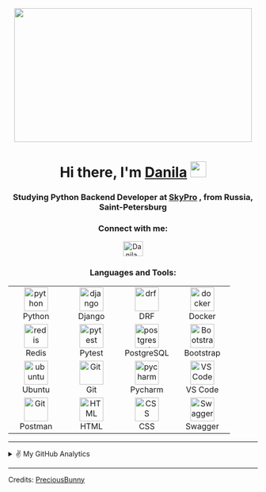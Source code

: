 <div id="header" align="center">
  <img src="https://media.giphy.com/media/349qKnoIBHK1i/giphy.gif" width="480" height="270"/>
</div>
<h1 align="center">Hi there, I'm <a href="https://t.me/Danila_masteer" target="_blank">Danila</a>
<img src="https://github.com/blackcater/blackcater/raw/main/images/Hi.gif" height="32"/></h1>
<h3 align="center">Studying Python Backend Developer at <a href="https://sky.pro/courses/programming/python-web-course" target="_blank">SkyPro</a> , from Russia, Saint-Petersburg</h3>


<h3 align="center">Connect with me:</h3>
<p align="center">
<a href="https://t.me/Danila_masteer" target="blank"><img align="center" src="https://upload.wikimedia.org/wikipedia/commons/8/83/Telegram_2019_Logo.svg" alt="Danila_masteer" height="30" width="40" /></a>
</p>

<h3 align="center">Languages and Tools:</h3>

<table align="center">
  <tr>
      <td align="center" width="96">
      <a href="#python">
        <img src="https://upload.wikimedia.org/wikipedia/commons/c/c3/Python-logo-notext.svg" width="48" height="48" alt="python" />
      </a>
      <br>Python
    </td>
    <td align="center" width="96">
      <a href="#django">
        <img src="https://cdn.coursehunter.net/categories/80x80/django.webp" width="48" height="48" alt="django" />
      </a>
      <br>Django
    </td>
     <td align="center" width="96">
      <a href="#drf">
        <img src="https://storage.caktusgroup.com/media/blog-images/drf-logo2.png" width="48" height="48" alt="drf" />
      </a>
      <br>DRF
    </td>
     <td align="center" width="96">
        <a href="#docker">
            <img src="https://serverspace.by/wp-content/uploads/2020/06/43_do-1.png" width="48" height="48"
                alt="docker" />
        </a>
        <br>Docker
    </td>
  </tr>

  <tr>
      <td align="center" width="96">
      <a href="#redis">
        <img src="https://is3-ssl.mzstatic.com/image/thumb/Purple124/v4/17/cd/a2/17cda2a0-b641-c3d0-3d22-141704a40eef/Icon.png/1200x630bb.png" width="48" height="48" alt="redis" />
      </a>
      <br>Redis
    </td>
     <td align="center" width="96">
      <a href="#pytest" >
        <img src="https://upload.wikimedia.org/wikipedia/commons/b/ba/Pytest_logo.svg" width="48" height="48" alt="pytest" />
      </a>
      <br>Pytest
      <td align="center" width="96">
      <a href="#postgresql">
        <img src="https://upload.wikimedia.org/wikipedia/commons/2/29/Postgresql_elephant.svg" width="48" height="48" alt="postgresql" />
      </a>
      <br>PostgreSQL
    </td>
     <td align="center" width="96">
      <a href="#bootstrap">
        <img src="https://cdn.worldvectorlogo.com/logos/bootstrap-4.svg" width="48" height="48" alt="Bootstrap" />
      </a>
      <br>Bootstrap
    </td>
  </tr>
   <tr>
      <td align="center" width="96">
      <a href="#ubuntu" >
        <img src="https://seeklogo.com/images/U/ubuntu-logo-8FDEC6A07B-seeklogo.com.png" width="48" height="48" alt="ubuntu" />
      </a>
      <br>Ubuntu
    </td>
      <td align="center" width="96">
      <a href="#git" >
        <img src="https://upload.wikimedia.org/wikipedia/commons/thumb/3/3f/Git_icon.svg/1200px-Git_icon.svg.png" width="48" height="48" alt="Git" />
      </a>
      <br>Git
    </td>
      <td align="center"  width="96">
      <a href="#pycharm">
        <img src="https://upload.wikimedia.org/wikipedia/commons/1/1d/PyCharm_Icon.svg" width="48" height="48" alt="pycharm" />
      </a>
      <br>Pycharm
    </td>
       <td align="center"  width="96">
      <a href="#VS Code">
        <img src="https://cdn.icon-icons.com/icons2/3053/PNG/512/microsoft_visual_studio_code_macos_bigsur_icon_189957.png" width="48" height="48" alt="VS Code" />
      </a>
      <br>VS Code
     </td>
  </tr>

  <tr>
      <td align="center" width="96">
      <a href="#postman" >
        <img src="https://www.vectorlogo.zone/logos/getpostman/getpostman-icon.svg" width="48" height="48" alt="Git" />
      </a>
      <br>Postman
    </td>
      <td align="center" width="96">
      <a href="#HTML" >
        <img src="https://cdn.icon-icons.com/icons2/2107/PNG/512/file_type_html_icon_130541.png" width="48" height="48" alt="HTML" />
      </a>
      <br>HTML
    </td>
      <td align="center" width="96">
      <a href="#CSS" >
        <img src="https://cdn.icon-icons.com/icons2/2107/PNG/512/file_type_css_icon_130661.png" width="48" height="48" alt="CSS" />
      </a>
      <br>CSS
    </td>
      <td align="center" width="96">
      <a href="#Swagger" >
        <img src="https://cdn.icon-icons.com/icons2/2107/PNG/512/file_type_swagger_icon_130134.png" width="48" height="48" alt="Swagger" />
      </a>
      <br>Swagger
    </td>
  </tr>
</table>

---
<details>
  <summary> ✌️ My GitHub Analytics </summary>
<p><img width="100%" height="200px" align="left" src="https://github-profile-summary-cards.vercel.app/api/cards/profile-details?username=PreciousBunny&theme=slateorange" alt="PreciousBunny" /></p>
<p><img width="100%" height="250px" align="right" src="https://github-profile-summary-cards.vercel.app/api/cards/repos-per-language?username=PreciousBunny&theme=slateorange" alt="PreciousBunny" /></p>
<p><img width="100%" height="250px" align="left" src="https://github-profile-summary-cards.vercel.app/api/cards/most-commit-language?username=PreciousBunny&theme=slateorange" alt="PreciousBunny" /></p>
<p><img width="100%" height="250px" align="right" src="https://github-profile-summary-cards.vercel.app/api/cards/stats?username=PreciousBunny&theme=slateorange" alt="PreciousBunny" /></p>
<p><img width="100%" height="250px" align="right" src="https://github-profile-summary-cards.vercel.app/api/cards/productive-time?username=PreciousBunny&theme=slateorange" /></p>
</details>


----
Credits: [PreciousBunny](https://github.com/PreciousBunny)
